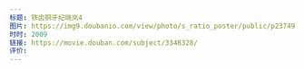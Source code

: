 ```yaml
---
标题: 铁齿铜牙纪晓岚4
图片: https://img9.doubanio.com/view/photo/s_ratio_poster/public/p2374995006.webp
时时: 2009
链接: https://movie.douban.com/subject/3348328/
评价:
---
```


